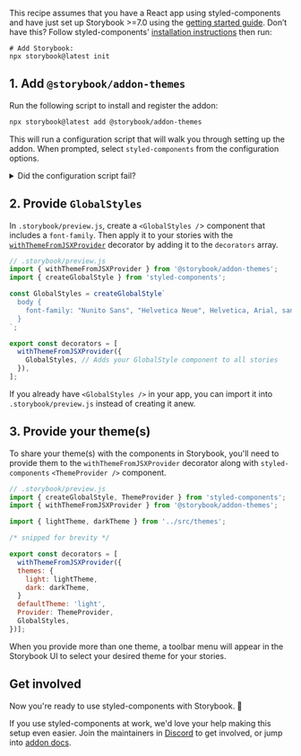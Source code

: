 <Callout variant="neutral" icon="ℹ️" title="Prerequisites">

This recipe assumes that you have a React app using styled-components and have just set up Storybook >=7.0 using the [getting started guide](/docs/react/get-started/install). Don’t have this? Follow styled-components' [installation instructions](https://styled-components.com/docs/basics#installation) then run:

```shell
# Add Storybook:
npx storybook@latest init
```

</Callout>

## 1. Add `@storybook/addon-themes`

Run the following script to install and register the addon:

```bash
npx storybook@latest add @storybook/addon-themes
```

This will run a configuration script that will walk you through setting up the addon. When prompted, select `styled-components` from the configuration options.

<details>
  <summary>Did the configuration script fail?</summary>
  <p>Under the hood, this runs <code>npx @storybook/auto-config themes</code>, which should read your project and try to configure your Storybook with the correct decorator. If running that command directly does not solve your problem, please file a bug on the <a href="https://github.com/storybookjs/auto-config/issues/new?assignees=&labels=bug&projects=&template=bug_report.md&title=%5BBug%5D" target="_blank">@storybook/auto-config</a> repository so that we can make this as good as possible. To manually add this addon, install it, and then add it to the addons array in your <code>.storybook/main.ts</code>.</p>
</details>

## 2. Provide `GlobalStyles`

In `.storybook/preview.js`, create a `<GlobalStyles /`> component that includes a `font-family`. Then apply it to your stories with the [`withThemeFromJSXProvider`](https://github.com/storybookjs/storybook/blob/next/code/addons/themes/docs/api.md#withthemefromjsxprovider) decorator by adding it to the `decorators` array.

```js
// .storybook/preview.js
import { withThemeFromJSXProvider } from '@storybook/addon-themes';
import { createGlobalStyle } from 'styled-components';

const GlobalStyles = createGlobalStyle`
  body {
    font-family: "Nunito Sans", "Helvetica Neue", Helvetica, Arial, sans-serif;
  }
`;

export const decorators = [
  withThemeFromJSXProvider({
    GlobalStyles, // Adds your GlobalStyle component to all stories
  }),
];
```

<Callout variant="neutral" icon="ℹ️">

If you already have `<GlobalStyles />` in your app, you can import it into `.storybook/preview.js` instead of creating it anew.

</Callout>


## 3. Provide your theme(s)
To share your theme(s) with the components in Storybook, you'll need to provide them to the `withThemeFromJSXProvider` decorator along with `styled-components` `<ThemeProvider />` component.

```js
// .storybook/preview.js
import { createGlobalStyle, ThemeProvider } from 'styled-components';
import { withThemeFromJSXProvider } from '@storybook/addon-themes';

import { lightTheme, darkTheme } from '../src/themes';

/* snipped for brevity */

export const decorators = [
  withThemeFromJSXProvider({
  themes: {
    light: lightTheme,
    dark: darkTheme,
  }
  defaultTheme: 'light',
  Provider: ThemeProvider,
  GlobalStyles,
})];
```

<Callout variant="neutral" icon="ℹ️">

When you provide more than one theme, a toolbar menu will appear in the Storybook UI to select your desired theme for your stories.

</Callout>

## Get involved

Now you're ready to use styled-components with Storybook. 🎉

If you use styled-components at work, we'd love your help making this setup even easier. Join the maintainers in [Discord](https://discord.gg/storybook) to get involved, or jump into [addon docs](/docs/react/addons/introduction).

